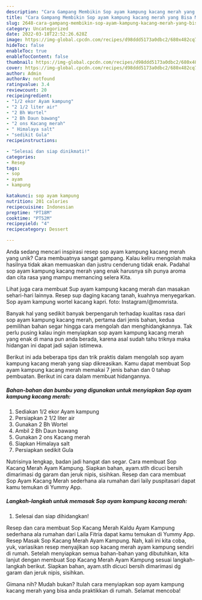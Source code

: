 ```yaml
---
description: "Cara Gampang Membikin Sop ayam kampung kacang merah yang Bisa Manjain Lidah"
title: "Cara Gampang Membikin Sop ayam kampung kacang merah yang Bisa Manjain Lidah"
slug: 2648-cara-gampang-membikin-sop-ayam-kampung-kacang-merah-yang-bisa-manjain-lidah
category: Uncategorized
date: 2022-03-18T22:52:26.628Z
image: https://img-global.cpcdn.com/recipes/d98ddd5173a0dbc2/680x482cq70/sop-ayam-kampung-kacang-merah-foto-resep-utama.jpg
hideToc: false
enableToc: true
enableTocContent: false
thumbnail: https://img-global.cpcdn.com/recipes/d98ddd5173a0dbc2/680x482cq70/sop-ayam-kampung-kacang-merah-foto-resep-utama.jpg
cover: https://img-global.cpcdn.com/recipes/d98ddd5173a0dbc2/680x482cq70/sop-ayam-kampung-kacang-merah-foto-resep-utama.jpg
author: Admin
authorAv: notfound
ratingvalue: 3.4
reviewcount: 20
recipeingredient:
- "1/2 ekor Ayam kampung"
- "2 1/2 liter air"
- "2 Bh Wortel"
- "2 Bh Daun bawang"
- "2 ons Kacang merah"
- " Himalaya salt"
- "sedikit Gula"
recipeinstructions:

- "Selesai dan siap dinikmati!"
categories:
- Resep
tags:
- sop
- ayam
- kampung

katakunci: sop ayam kampung 
nutrition: 201 calories
recipecuisine: Indonesian
preptime: "PT18M"
cooktime: "PT52M"
recipeyield: "4"
recipecategory: Dessert

---
```





Anda sedang mencari inspirasi resep sop ayam kampung kacang merah yang unik? Cara membuatnya sangat gampang. Kalau keliru mengolah maka hasilnya tidak akan memuaskan dan justru cenderung tidak enak. Padahal sop ayam kampung kacang merah yang enak harusnya sih punya aroma dan cita rasa yang mampu memancing selera Kita.





Lihat juga cara membuat Sup ayam kampung kacang merah dan masakan sehari-hari lainnya. Resep sup daging kacang tanah, kuahnya menyegarkan. Sop ayam kampung wortel kacang kapri. foto: Instagram/@momrista.

Banyak hal yang sedikit banyak berpengaruh terhadap kualitas rasa dari sop ayam kampung kacang merah, pertama dari jenis bahan, kedua pemilihan bahan segar hingga cara mengolah dan menghidangkannya. Tak perlu pusing kalau ingin menyiapkan sop ayam kampung kacang merah yang enak di mana pun anda berada, karena asal sudah tahu triknya maka hidangan ini dapat jadi sajian istimewa.






Berikut ini ada beberapa tips dan trik praktis dalam mengolah sop ayam kampung kacang merah yang siap dikreasikan. Kamu dapat membuat Sop ayam kampung kacang merah memakai 7 jenis bahan dan 0 tahap pembuatan. Berikut ini cara dalam membuat hidangannya.

<!--inarticleads1-->

##### Bahan-bahan dan bumbu yang digunakan untuk menyiapkan Sop ayam kampung kacang merah:

1. Sediakan 1/2 ekor Ayam kampung
1. Persiapkan 2 1/2 liter air
1. Gunakan 2 Bh Wortel
1. Ambil 2 Bh Daun bawang
1. Gunakan 2 ons Kacang merah
1. Siapkan  Himalaya salt
1. Persiapkan sedikit Gula


Nutrisinya lengkap, badan jadi hangat dan segar. Cara membuat Sop Kacang Merah Ayam Kampung. Siapkan bahan, ayam.stlh dicuci bersih dimarimasi dg garam dan jeruk nipis, sisihkan. Resep dan cara membuat Sop Ayam Kacang Merah sederhana ala rumahan dari laily puspitasari dapat kamu temukan di Yummy App. 

<!--inarticleads2-->

##### Langkah-langkah untuk memasak Sop ayam kampung kacang merah:


1. Selesai dan siap dihidangkan!

Resep dan cara membuat Sop Kacang Merah Kaldu Ayam Kampung sederhana ala rumahan dari Laila Fitria dapat kamu temukan di Yummy App. Resep Masak Sop Kacang Merah Ayam Kampung. Nah, kali ini kita coba, yuk, variasikan resep menyajikan sop kacang merah ayam kampung sendiri di rumah. Setelah menyiapkan semua bahan-bahan yang dibutuhkan, kita lanjut dengan membuat Sop Kacang Merah Ayam Kampung sesuai langkah-langkah berikut. Siapkan bahan, ayam.stlh dicuci bersih dimarimasi dg garam dan jeruk nipis, sisihkan. 

Gimana nih? Mudah bukan? Itulah cara menyiapkan sop ayam kampung kacang merah yang bisa anda praktikkan di rumah. Selamat mencoba!
